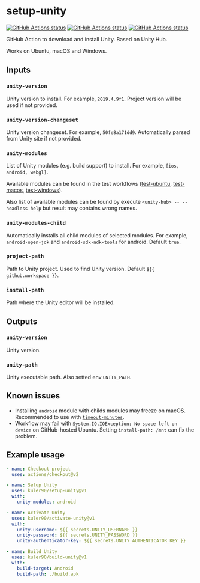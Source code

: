# setup-unity

<p align="left">
  <a href="https://github.com/kuler90/setup-unity/actions"><img alt="GitHub Actions status" src="https://github.com/kuler90/setup-unity/workflows/test%20ubuntu/badge.svg?branch=master"></a>
  <a href="https://github.com/kuler90/setup-unity/actions"><img alt="GitHub Actions status" src="https://github.com/kuler90/setup-unity/workflows/test%20macos/badge.svg?branch=master"></a>
  <a href="https://github.com/kuler90/setup-unity/actions"><img alt="GitHub Actions status" src="https://github.com/kuler90/setup-unity/workflows/test%20windows/badge.svg?branch=master"></a>
</p>

GitHub Action to download and install Unity. Based on Unity Hub.

Works on Ubuntu, macOS and Windows.

## Inputs

### `unity-version`

Unity version to install. For example, `2019.4.9f1`. Project version will be used if not provided.

### `unity-version-changeset`

Unity version changeset. For example, `50fe8a171dd9`. Automatically parsed from Unity site if not provided.

### `unity-modules`

List of Unity modules (e.g. build support) to install. For example, `[ios, android, webgl]`.

Available modules can be found in the test workflows ([test-ubuntu](https://github.com/kuler90/setup-unity/blob/master/.github/workflows/test-ubuntu.yml), [test-macos](https://github.com/kuler90/setup-unity/blob/master/.github/workflows/test-macos.yml), [test-windows](https://github.com/kuler90/setup-unity/blob/master/.github/workflows/test-windows.yml)). 

Also list of available modules can be found by execute `<unity-hub> -- --headless help` but result may contains wrong names.

### `unity-modules-child`

Automatically installs all child modules of selected modules. For example, `android-open-jdk` and `android-sdk-ndk-tools` for android. Default `true`.

### `project-path`

Path to Unity project. Used to find Unity version. Default `${{ github.workspace }}`.

### `install-path`

Path where the Unity editor will be installed.

## Outputs

### `unity-version`

Unity version.

### `unity-path`

Unity executable path. Also setted env `UNITY_PATH`.

## Known issues

 - Installing `android` module with childs modules may freeze on macOS. Recommended to use with [`timeout-minutes`](https://docs.github.com/en/free-pro-team@latest/actions/reference/workflow-syntax-for-github-actions#jobsjob_idstepstimeout-minutes).
 - Workflow may fail with `System.IO.IOException: No space left on device` on GitHub-hosted Ubuntu. Setting `install-path: /mnt` can fix the problem.

## Example usage

```yaml
- name: Checkout project
  uses: actions/checkout@v2

- name: Setup Unity
  uses: kuler90/setup-unity@v1
  with:
    unity-modules: android

- name: Activate Unity
  uses: kuler90/activate-unity@v1
  with:
    unity-username: ${{ secrets.UNITY_USERNAME }}
    unity-password: ${{ secrets.UNITY_PASSWORD }}
    unity-authenticator-key: ${{ secrets.UNITY_AUTHENTICATOR_KEY }}

- name: Build Unity
  uses: kuler90/build-unity@v1
  with:
    build-target: Android
    build-path: ./build.apk
```
